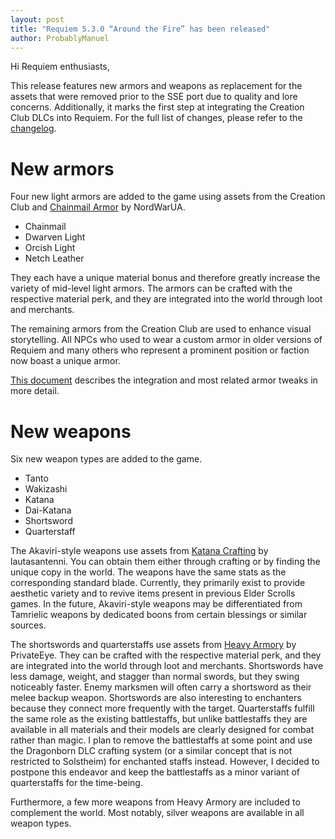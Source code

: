 ```yaml
---
layout: post
title: "Requiem 5.3.0 “Around the Fire” has been released"
author: ProbablyManuel
---
```

Hi Requiem enthusiasts,

This release features new armors and weapons as replacement for the assets that were removed prior to the SSE port due to quality and lore concerns. Additionally, it marks the first step at integrating the Creation Club DLCs into Requiem. For the full list of changes, please refer to the [changelog]({{site.github.repository_url}}/blob/main/components/documentation/src/Changelog.md#requiem-530---around-the-fire).

# New armors

Four new light armors are added to the game using assets from the Creation Club and [Chainmail Armor](https://www.nexusmods.com/skyrimspecialedition/mods/27340) by NordWarUA.

* Chainmail
* Dwarven Light
* Orcish Light
* Netch Leather

They each have a unique material bonus and therefore greatly increase the variety of mid-level light armors. The armors can be crafted with the respective material perk, and they are integrated into the world through loot and merchants.

The remaining armors from the Creation Club are used to enhance visual storytelling. All NPCs who used to wear a custom armor in older versions of Requiem and many others who represent a prominent position or faction now boast a unique armor.

[This document]({{site.github.repository_url}}/blob/main/tools/Notes/Creation%20Club.pdf) describes the integration and most related armor tweaks in more detail.

# New weapons

Six new weapon types are added to the game.

* Tanto
* Wakizashi
* Katana
* Dai-Katana
* Shortsword
* Quarterstaff

The Akaviri-style weapons use assets from [Katana Crafting](https://www.nexusmods.com/skyrimspecialedition/mods/5306) by lautasantenni. You can obtain them either through crafting or by finding the unique copy in the world. The weapons have the same stats as the corresponding standard blade. Currently, they primarily exist to provide aesthetic variety and to revive items present in previous Elder Scrolls games. In the future, Akaviri-style weapons may be differentiated from Tamrielic weapons by dedicated boons from certain blessings or similar sources.

The shortswords and quarterstaffs use assets from [Heavy Armory](https://www.nexusmods.com/skyrimspecialedition/mods/6308) by PrivateEye. They can be crafted with the respective material perk, and they are integrated into the world through loot and merchants.
Shortswords have less damage, weight, and stagger than normal swords, but they swing noticeably faster. Enemy marksmen will often carry a shortsword as their melee backup weapon. Shortswords are also interesting to enchanters because they connect more frequently with the target.
Quarterstaffs fulfill the same role as the existing battlestaffs, but unlike battlestaffs they are available in all materials and their models are clearly designed for combat rather than magic. I plan to remove the battlestaffs at some point and use the Dragonborn DLC crafting system (or a similar concept that is not restricted to Solstheim) for enchanted staffs instead. However, I decided to postpone this endeavor and keep the battlestaffs as a minor variant of quarterstaffs for the time-being.

Furthermore, a few more weapons from Heavy Armory are included to complement the world. Most notably, silver weapons are available in all weapon types.
